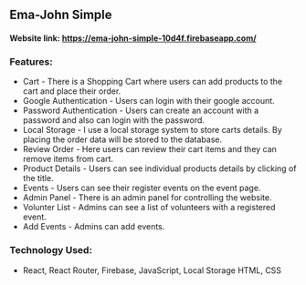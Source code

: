 ## Ema-John Simple
#### Website link: https://ema-john-simple-10d4f.firebaseapp.com/
### Features:
* Cart - There is a Shopping Cart where users can add products to the cart and place their order.
* Google Authentication - Users can login with their google account.
* Password Authentication - Users can create an account with a password and also can login with the password.
* Local Storage - I use a local storage system to store carts details. By placing the order data will be stored to the database.
* Review Order - Here users can review their cart items and they can remove items from cart.
* Product Details - Users can see individual products details by clicking of the title.
* Events - Users can see their register events on the event page.
* Admin Panel - There is an admin panel for controlling the website.
* Volunter List - Admins can see a list of volunteers with a registered event.
* Add Events - Admins can add events.

### Technology Used:
 * React, React Router, Firebase, JavaScript, Local Storage HTML, CSS
